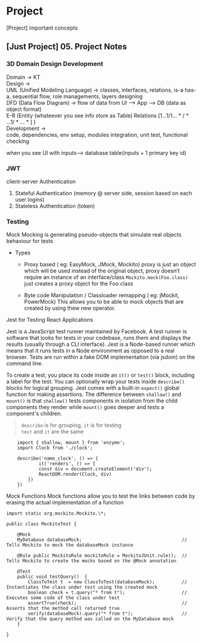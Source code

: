 # Project

[Project] important concepts

## [Just Project] 05. Project Notes

### 3D Domain Design Development

Domain -> KT  
Design ->  
UML (Unified Modeling Language) -> classes, interfaces, relations, is-a has-a, sequential flow, role managements, layers designing  
DFD (Data Flow Diagram) -> flow of data from UI --> App --> DB (data as object format)  
E-R (Entity (whateever you see info store as Table) Relations [1...1/1... * / * ...1/ * ... * ] )  
Development ->  
code, dependencies, env setup, modules integration, unit test, functional checking

when you see UI with inputs--> database table(inputs + 1 primary key id)

### JWT

client-server Authentication

1. Stateful Authentication (memory @ server side, session based on each user logins)
2. Stateless Authentication (token)

### Testing

Mock
Mocking is generating pseudo-objects that simulate real objects behaviour for tests

- Types

  - Proxy based ( eg: EasyMock, JMock, Mockito)
    proxy is just an object which will be used instead of the original object, proxy doesn’t require an instance of an interface/class
    `Mockito.mock(Foo.class)` just creates a proxy object for the Foo class

  - Byte code Manipulation / Classloader remapping ( eg: jMockit, PowerMock)
    This allows you to be able to mock objects that are created by using thew new operator.

Jest for Testing React Applications

Jest is a JavaScript test runner maintained by Facebook. A test runner is software that looks for tests in your codebase, runs them and displays the results (usually through a CLI interface).
Jest is a Node-based runner which means that it runs tests in a Node environment as opposed to a real browser. Tests are run within a fake DOM implementation (via jsdom) on the command line.

To create a test, you place its code inside an `it()` or `test()` block, including a label for the test. You can optionally wrap your tests inside `describe()` blocks for logical grouping.
Jest comes with a built-in `expect()` global function for making assertions.
The difference between `shallow()` and `mount()` is that `shallow()` tests components in isolation from the child components they render while `mount()` goes deeper and tests a component's children.

> `describe` is for grouping, `it` is for testing  
> `test` and `it` are the same

```
    import { shallow, mount } from 'enzyme';
    import Clock from './clock';

    describe('name_clock', () => {
            it('renders', () => {
            const div = document.createElement('div');
            ReactDOM.render(Clock, div)
        })
    })
```

Mock Functions
Mock functions allow you to test the links between code by erasing the actual implementation of a function

```
import static org.mockito.Mockito.\*;

public class MockitoTest {

    @Mock
    MyDatabase databaseMock;                                     // Tells Mockito to mock the databaseMock instance

    @Rule public MockitoRule mockitoRule = MockitoJUnit.rule();  // Tells Mockito to create the mocks based on the @Mock annotation

    @Test
    public void testQuery()  {
        ClassToTest t  = new ClassToTest(databaseMock);          // Instantiates the class under test using the created mock
        boolean check = t.query("* from t");                     // Executes some code of the class under test
        assertTrue(check);                                       // Asserts that the method call returned true
        verify(databaseMock).query("* from t");                  // Verify that the query method was called on the MyDatabase mock
    }

}
```
